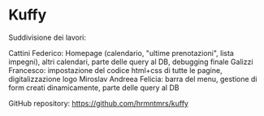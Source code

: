 # Kuffy

Suddivisione dei lavori:

Cattini Federico: Homepage (calendario, "ultime prenotazioni", lista impegni), altri calendari, parte delle query al DB, debugging finale
Galizzi Francesco: impostazione del codice html+css di tutte le pagine, digitalizzazione logo
Miroslav Andreea Felicia: barra del menu, gestione di form creati dinamicamente, parte delle query al DB

GitHub repository: https://github.com/hrmntmrs/kuffy
